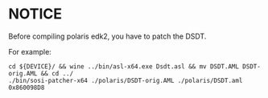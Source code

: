 # NOTICE

Before compiling polaris edk2, you have to patch the DSDT.

For example:

```
cd ${DEVICE}/ && wine ../bin/asl-x64.exe Dsdt.asl && mv DSDT.AML DSDT-orig.AML && cd ../
./bin/sosi-patcher-x64 ./polaris/DSDT-orig.AML ./polaris/DSDT.aml 0x860098D8
```

